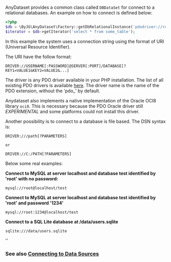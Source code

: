 AnyDataset provides a common class called `DBDataSet` for connect to a relational databases. An example on how to connect is defined below:

```php
<?php
$db = \ByJG\AnyDataset\Factory::getDbRelationalInstance('pdodriver://root@localhost/dbname');
$iterator = $db->getIterator('select * from some_table');
```

In this example the system uses a connection string using the format of URI (Universal Resource Identifier). 

The URI have the follow format:

```url
DRIVER://USERNAME[:PASSWORD]@SERVER[:PORT]/DATABASE[?KEY1=VALUE1&KEY2=VALUE2&...]
```

The driver is any PDO driver available in your PHP installation. The list of all existing PDO drivers is available [here](http://www.php.net/manual/pdo.drivers.php). The driver name is the name of the PDO extension, without the 'pdo_' by default.

Anydataset also implements a native implementation of the Oracle OCI8 library `oci8`. This is necessary because the PDO Oracle driver still *EXPERIMENTAL* and some platforms could not install this driver.

Another possibility is to connect to a database is file based. The DSN syntax is:

```url
DRIVER:///path[?PARAMETERS]

or

DRIVER://C:/PATH[?PARAMETERS]
```

Below some real examples:

**Connect to MySQL at server localhost and database test identified by 'root' with no password:**

```url
mysql://root@localhost/test
```

**Connect to MySQL at server localhost and database test identified by 'root' and password '1234'**

```url
mysql://root:1234@localhost/test
```

**Connect to a SQL Lite database at /data/users.sqlite**

```url
sqlite:///data/users.sqlite
```
''

### See also [Connecting to Data Sources](Connecting-to-Data-Sources.md)
